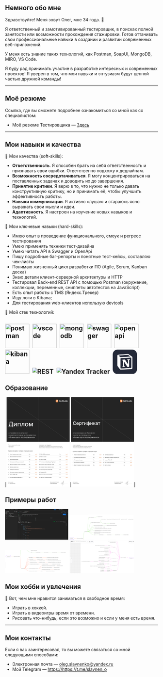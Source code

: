 ## Немного обо мне

Здравствуйте! Меня зовут Олег, мне 34 года. 👋

Я ответственный и замотивированный тестировщик, в поисках полной занятости или возможности прохождения стажировки. Готов оттачивать свои профессиональные навыки в создании и развитии современных веб-приложений.

У меня есть знание таких технологий, как Postman, SoapUI, MongoDB, MIRO, VS Code. 

Я буду рад принимать участие в разработке интересных и современных проектов! Я уверен в том, что мои навыки и энтузиазм будут ценной частью дружной команды!

---

## Моё резюме

Ссылка, где вы сможете подробнее ознакомиться со мной как со специалистом:

- Моё резюме Тестировщика — [Здесь](https://hh.ru/resume/e9d4407cff0df394ae0039ed1f576441696237)

---

## Мои навыки и качества

👀 Мои качества (soft-skills):

- **Ответственность**. Я способен брать на себя ответственность и признавать свои ошибки. Ответственно подхожу к дедлайнам.
- **Возможность сосредотачиваться**. Я могу концентрироваться на поставленных задачах и доводить их до завершения.
- **Принятие критики**. Я верю в то, что нужно не только давать конструктивную критику, но и принимать её, чтобы улучшить эффективность работы.
- **Навыки коммуникации**. Я активно слушаю и стараюсь ясно выражать свои мысли и идеи.
- **Адаптивность**. Я настроен на изучение новых навыков и технологий.

👀 Мои ключевые навыки (hard-skills):

-  Имею опыт в проведение функционального, смоук и регресс тестирования
-  Умею применять техники тест-дизайна
-  Умею читать API в Swagger и OpenApi
-  Пишу подробные баг-репорты и понятные тест-кейсы, составляю чек-листы
-  Понимаю жизненный цикл разработки ПО (Agile, Scrum, Kanban доска)
-  Знаю детали клиент-серверной архитектуры и HTTP
-  Тестировал Back-end REST API c помощью Postman (окружение, коллекции, переменные,
 сниппеты автотестов на JavaScript)
-  Есть опыт работы с TMS (Яндекс.Трекер)
-  Ищу логи в Kibana;
-  Для тестирования web-клиентов использую devtools

👀 Мой стек технологий:

<img src="https://cdn.jsdelivr.net/gh/devicons/devicon@latest/icons/postman/postman-original-wordmark.svg" title="postman" width="80" height="80"/>&nbsp;
<img src="https://cdn.jsdelivr.net/gh/devicons/devicon@latest/icons/vscode/vscode-original-wordmark.svg" title="vscode" width="80" height="80"/>&nbsp;
<img src="https://cdn.jsdelivr.net/gh/devicons/devicon@latest/icons/mongodb/mongodb-original-wordmark.svg" title="mongodb" width="80" height="80"/>&nbsp;
<img src="https://cdn.jsdelivr.net/gh/devicons/devicon@latest/icons/swagger/swagger-original-wordmark.svg" title="swagger" width="80" height="80"/>&nbsp;
<img src="https://cdn.jsdelivr.net/gh/devicons/devicon@latest/icons/openapi/openapi-original-wordmark.svg" title="openapi" width="80" height="80"/>&nbsp;
<img src="https://cdn.jsdelivr.net/gh/devicons/devicon@latest/icons/kibana/kibana-original-wordmark.svg" title="kibana" width="80" height="80"/>&nbsp;
<img src="https://user-images.githubusercontent.com/25181517/192107858-fe19f043-c502-4009-8c47-476fc89718ad.png" title="REST" alt="REST" width="80" height="80"/>&nbsp;
<img src="https://is1-ssl.mzstatic.com/image/thumb/Purple116/v4/4b/7d/d4/4b7dd461-16e6-e245-af56-512fc8aa21e5/AppIcon-0-0-1x_U007emarketing-0-7-0-85-220.png/460x0w.webp" title="Yandex Tracker" alt="Yandex Tracker" width="80" height="80"/>&nbsp;
<img src="https://raw.githubusercontent.com/tandpfun/skill-icons/main/icons/Notion-Dark.svg" title="Notion" alt="Notion" width="80" height="80"/>&nbsp;
---

## Образование

|[<img src="./Диплом рус.png" width="208px" alt="Диплом о профессиональной переподготовке по профессии «Инженер по тестированию»">](https://disk.yandex.ru/i/Momm039lzWKRYA)|[<img src="./сертификат рус.jpg" width="208px" alt="Сертификат о прохождении базового курса по профессии «Инженер по тестированию»">]((https://disk.yandex.ru/i/VPFvnICx-Zcs9Q))|

## Примеры работ

[<img src="./Kinopoisk Postman.png" width="208px" alt="Пример работы в Postman">](https://disk.yandex.ru/i/Ap0Wm2t7OsvIXQ)
[<img src="./позитивная проверка.png" width="212px" alt="Позитивная проверка">]((https://disk.yandex.ru/i/mu8PrnKIj6GNlQ))
[<img src="./негативная проверка.png" width="211px" alt="Негативная проверка">](https://disk.yandex.ru/i/n49aOn7NosZ9kw)
[<img src="./нефункциональная проверка.png" width="210px" alt="Нефункциональная проверка">]((https://disk.yandex.ru/i/Ia2eW_DHnOXG_w))

## Мои хобби и увлечения

👀 Вот, чем мне нравится заниматься в свободное время:

- Играть в хоккей.
- Играть в видеоигры время от времени.
- Рисовать что-нибудь, если это возможно и если у меня есть время.

---

## Мои контакты

Если я вас заинтересовал, то вы можете связаться со мной следующими способами:

- Электронная почта — <oleg.slavnenko@yandex.ru>
- Мой Telegram — <https://https://t.me/slavnen_o>
